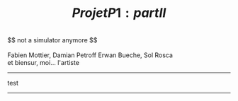 

# $$ Projet P1: part II $$
<br>
$$ not a simulator anymore $$
<br>
<br>
Fabien Mottier, Damian Petroff 
Erwan Bueche, Sol Rosca 
<br>
et biensur, moi... l'artiste

---



test


---